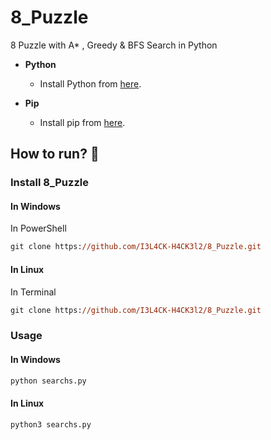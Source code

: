 # 8_Puzzle
8 Puzzle with A* , Greedy &amp; BFS Search in Python
- **Python**
    - Install Python from [here](https://www.python.org/).

- **Pip**
    - Install pip from [here](https://pip.pypa.io/en/stable/installing/).
## How to run? :rocket:
### Install 8_Puzzle
#### In Windows
In PowerShell
```ps 
git clone https://github.com/I3L4CK-H4CK3l2/8_Puzzle.git
```
#### In Linux
In Terminal
```ps 
git clone https://github.com/I3L4CK-H4CK3l2/8_Puzzle.git
```
### Usage
#### In Windows
```ps 
python searchs.py
```
#### In Linux
```ps 
python3 searchs.py
```
